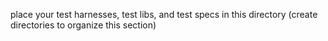place your test harnesses, test libs, and test specs in this directory (create directories to organize this section)